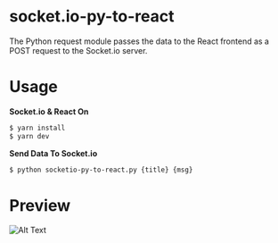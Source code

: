 # socket.io-py-to-react
The Python request module passes the data to the React frontend as a POST request to the Socket.io server.

# Usage
**Socket.io & React On**
```bash
$ yarn install
$ yarn dev
```
**Send Data To Socket.io**
```bash
$ python socketio-py-to-react.py {title} {msg}
```

# Preview
![Alt Text](https://github.com/gron1gh1/socket.io-py-to-react/blob/master/preview.gif)
